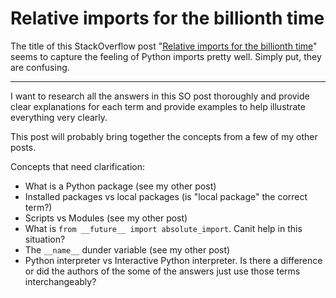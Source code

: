 # Relative imports for the billionth time

The title of this StackOverflow post "[Relative imports for the billionth time](https://stackoverflow.com/questions/14132789/relative-imports-for-the-billionth-time)" seems to capture the feeling of Python imports pretty well. Simply put, they are confusing.

---

I want to research all the answers in this SO post thoroughly and provide clear explanations for each term and provide examples to help illustrate everything very clearly.

This post will probably bring together the concepts from a few of my other posts.

Concepts that need clarification:

* What is a Python package (see my other post)
* Installed packages vs local packages (is "local package" the correct term?)
* Scripts vs Modules (see my other post)
* What is `from __future__ import absolute_import`. Canit help in this situation?
* The `__name__` dunder variable (see my other post)
* Python interpreter vs Interactive Python interpreter. Is there a difference or did the authors of the some of the answers just use those terms interchangeably?
